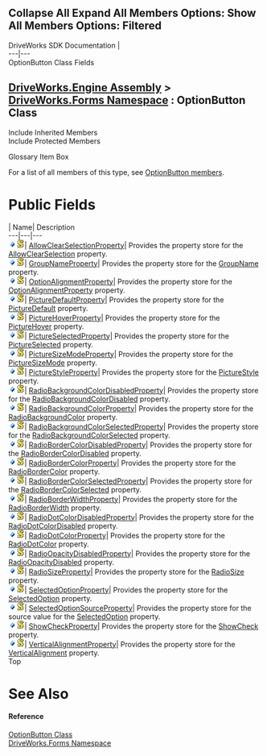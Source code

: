 Collapse All Expand All Members Options: Show All  Members Options: Filtered   
---  
DriveWorks SDK Documentation  |   
---|---  
OptionButton Class Fields   
  
[DriveWorks.Engine Assembly](topic2156.md) > [DriveWorks.Forms Namespace](topic7266.md) : OptionButton Class  
---  
  
Include Inherited Members    
Include Protected Members    


Glossary Item Box

For a list of all members of this type, see [OptionButton members](topic8550.md).

# Public Fields

| Name| Description  
---|---|---  
![Public Field](dotnetimages/publicField.gif)![static \(Shared in Visual Basic\)](dotnetimages/static.gif)| [AllowClearSelectionProperty](topic8585.md)| Provides the property store for the [AllowClearSelection](topic8562.md) property.   
![Public Field](dotnetimages/publicField.gif)![static \(Shared in Visual Basic\)](dotnetimages/static.gif)| [GroupNameProperty](topic8586.md)| Provides the property store for the [GroupName](topic8563.md) property.   
![Public Field](dotnetimages/publicField.gif)![static \(Shared in Visual Basic\)](dotnetimages/static.gif)| [OptionAlignmentProperty](topic8587.md)| Provides the property store for the [OptionAlignmentProperty](topic8587.md) property.   
![Public Field](dotnetimages/publicField.gif)![static \(Shared in Visual Basic\)](dotnetimages/static.gif)| [PictureDefaultProperty](topic8588.md)| Provides the property store for the [PictureDefault](topic8566.md) property.   
![Public Field](dotnetimages/publicField.gif)![static \(Shared in Visual Basic\)](dotnetimages/static.gif)| [PictureHoverProperty](topic8589.md)| Provides the property store for the [PictureHover](topic8567.md) property.   
![Public Field](dotnetimages/publicField.gif)![static \(Shared in Visual Basic\)](dotnetimages/static.gif)| [PictureSelectedProperty](topic8590.md)| Provides the property store for the [PictureSelected](topic8568.md) property.   
![Public Field](dotnetimages/publicField.gif)![static \(Shared in Visual Basic\)](dotnetimages/static.gif)| [PictureSizeModeProperty](topic8591.md)| Provides the property store for the [PictureSizeMode](topic8569.md) property.   
![Public Field](dotnetimages/publicField.gif)![static \(Shared in Visual Basic\)](dotnetimages/static.gif)| [PictureStyleProperty](topic8592.md)| Provides the property store for the [PictureStyle](topic8570.md) property.   
![Public Field](dotnetimages/publicField.gif)![static \(Shared in Visual Basic\)](dotnetimages/static.gif)| [RadioBackgroundColorDisabledProperty](topic8593.md)| Provides the property store for the [RadioBackgroundColorDisabled](topic8572.md) property.   
![Public Field](dotnetimages/publicField.gif)![static \(Shared in Visual Basic\)](dotnetimages/static.gif)| [RadioBackgroundColorProperty](topic8594.md)| Provides the property store for the [RadioBackgroundColor](topic8571.md) property.   
![Public Field](dotnetimages/publicField.gif)![static \(Shared in Visual Basic\)](dotnetimages/static.gif)| [RadioBackgroundColorSelectedProperty](topic8595.md)| Provides the property store for the [RadioBackgroundColorSelected](topic8573.md) property.   
![Public Field](dotnetimages/publicField.gif)![static \(Shared in Visual Basic\)](dotnetimages/static.gif)| [RadioBorderColorDisabledProperty](topic8596.md)| Provides the property store for the [RadioBorderColorDisabled](topic8575.md) property.   
![Public Field](dotnetimages/publicField.gif)![static \(Shared in Visual Basic\)](dotnetimages/static.gif)| [RadioBorderColorProperty](topic8597.md)| Provides the property store for the [RadioBorderColor](topic8574.md) property.   
![Public Field](dotnetimages/publicField.gif)![static \(Shared in Visual Basic\)](dotnetimages/static.gif)| [RadioBorderColorSelectedProperty](topic8598.md)| Provides the property store for the [RadioBorderColorSelected](topic8576.md) property.   
![Public Field](dotnetimages/publicField.gif)![static \(Shared in Visual Basic\)](dotnetimages/static.gif)| [RadioBorderWidthProperty](topic8599.md)| Provides the property store for the [RadioBorderWidth](topic8577.md) property.   
![Public Field](dotnetimages/publicField.gif)![static \(Shared in Visual Basic\)](dotnetimages/static.gif)| [RadioDotColorDisabledProperty](topic8600.md)| Provides the property store for the [RadioDotColorDisabled](topic8579.md) property.   
![Public Field](dotnetimages/publicField.gif)![static \(Shared in Visual Basic\)](dotnetimages/static.gif)| [RadioDotColorProperty](topic8601.md)| Provides the property store for the [RadioDotColor](topic8578.md) property.   
![Public Field](dotnetimages/publicField.gif)![static \(Shared in Visual Basic\)](dotnetimages/static.gif)| [RadioOpacityDisabledProperty](topic8602.md)| Provides the property store for the [RadioOpacityDisabled](topic8580.md) property.   
![Public Field](dotnetimages/publicField.gif)![static \(Shared in Visual Basic\)](dotnetimages/static.gif)| [RadioSizeProperty](topic8603.md)| Provides the property store for the [RadioSize](topic8581.md) property.   
![Public Field](dotnetimages/publicField.gif)![static \(Shared in Visual Basic\)](dotnetimages/static.gif)| [SelectedOptionProperty](topic8604.md)| Provides the property store for the [SelectedOption](topic8582.md) property.   
![Public Field](dotnetimages/publicField.gif)![static \(Shared in Visual Basic\)](dotnetimages/static.gif)| [SelectedOptionSourceProperty](topic8605.md)| Provides the property store for the source value for the [SelectedOption](topic8582.md) property.   
![Public Field](dotnetimages/publicField.gif)![static \(Shared in Visual Basic\)](dotnetimages/static.gif)| [ShowCheckProperty](topic8606.md)| Provides the property store for the [ShowCheck](topic8583.md) property.   
![Public Field](dotnetimages/publicField.gif)![static \(Shared in Visual Basic\)](dotnetimages/static.gif)| [VerticalAlignmentProperty](topic8607.md)| Provides the property store for the [VerticalAlignment](topic8584.md) property.   
Top

# See Also

#### Reference

[OptionButton Class](topic8549.md)   
[DriveWorks.Forms Namespace](topic7266.md)


